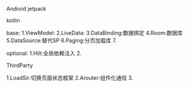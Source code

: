 Android jetpack

kotlin


base:
1.ViewModel:
2.LiveData:
3.DataBinding:数据绑定
4.Room:数据库
5.DataSource:替代SP
6.Paging:分页加载库
7.


optional:
1.Hilt:全局依赖注入
2.





ThirdParty

1.LoadSir:切换页面状态框架
2.Arouter:组件化通信
3.





